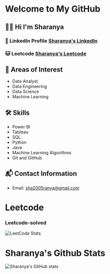 # Welcome to My GitHub

## 👩‍💻 Hi I'm Sharanya


### 🔗 LinkedIn Profile [Sharanya's LinkedIn](https://www.linkedin.com/in/sharanya-thirumoorthi)

### 🐱 Leetcode  [Sharanya's Leetcode](https://leetcode.com/u/Sharanya01/)

## 🌱 Areas of Interest
- Data Analyst
- Data Engineering
- Data Science
- Machine Learning


## 🛠️ Skills
- Power BI
- Tableau
- SQL
- Python
- Java
- Machine Learning Algorithms
- Git and GitHub

## 📬 Contact Information
- Email: sha2005ranya@gmail.com

# Leetcode
### Leetcode-solved
![LeetCode Stats](https://leetcard.jacoblin.cool/Sharanya01?theme=dark&font=Port%20Lligat%20Sans&ext=heatmap)

# Sharanya's Github Stats
![Sharanya's GitHub stats](https://github-readme-stats.vercel.app/api?username=Sharanyazx&show_icons=true&theme=radical)
